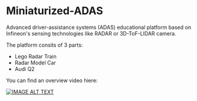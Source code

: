 # Miniaturized-ADAS
Advanced driver-assistance systems (ADAS) educational platform based on Infineon's sensing technologies like RADAR or 3D-ToF-LIDAR camera.

The platform consits of 3 parts:
- Lego Radar Train
- Radar Model Car
- Audi Q2

You can find an overview video hiere:

[![IMAGE ALT TEXT](http://img.youtube.com/vi/kticI3ud7AM/0.jpg)](http://www.youtube.com/watch?v=kticI3ud7AM "Infineon Miniaturized ADAS")
